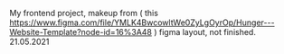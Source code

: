 My frontend project, makeup from ( this https://www.figma.com/file/YMLK4BwcowltWe0ZyLgOyrOp/Hunger---Website-Template?node-id=16%3A48 ) figma layout, not finished.
21.05.2021
